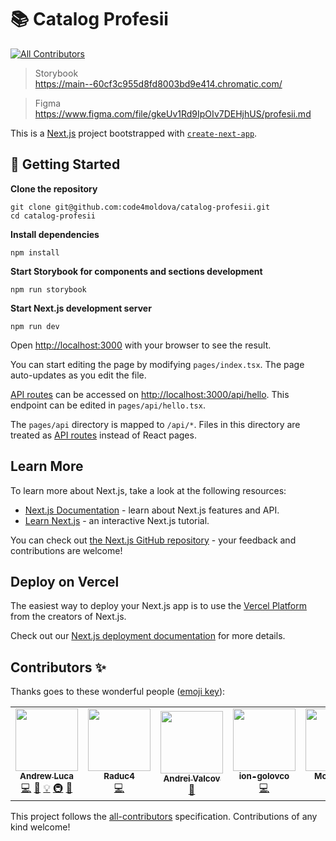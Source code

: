 # 📚 Catalog Profesii

<!-- ALL-CONTRIBUTORS-BADGE:START - Do not remove or modify this section -->

[![All Contributors](https://img.shields.io/badge/all_contributors-7-orange.svg?style=flat-square)](#contributors-)

<!-- ALL-CONTRIBUTORS-BADGE:END -->

> Storybook  
> https://main--60cf3c955d8fd8003bd9e414.chromatic.com/

> Figma  
> https://www.figma.com/file/gkeUv1Rd9IpOIv7DEHjhUS/profesii.md

This is a [Next.js](https://nextjs.org/) project bootstrapped with [`create-next-app`](https://github.com/vercel/next.js/tree/canary/packages/create-next-app).

## 🚀 Getting Started

**Clone the repository**

```
git clone git@github.com:code4moldova/catalog-profesii.git
cd catalog-profesii
```

**Install dependencies**

```
npm install
```

**Start Storybook for components and sections development**

```
npm run storybook
```

**Start Next.js development server**

```
npm run dev
```

Open [http://localhost:3000](http://localhost:3000) with your browser to see the result.

You can start editing the page by modifying `pages/index.tsx`. The page auto-updates as you edit the file.

[API routes](https://nextjs.org/docs/api-routes/introduction) can be accessed on [http://localhost:3000/api/hello](http://localhost:3000/api/hello). This endpoint can be edited in `pages/api/hello.tsx`.

The `pages/api` directory is mapped to `/api/*`. Files in this directory are treated as [API routes](https://nextjs.org/docs/api-routes/introduction) instead of React pages.

## Learn More

To learn more about Next.js, take a look at the following resources:

- [Next.js Documentation](https://nextjs.org/docs) - learn about Next.js features and API.
- [Learn Next.js](https://nextjs.org/learn) - an interactive Next.js tutorial.

You can check out [the Next.js GitHub repository](https://github.com/vercel/next.js/) - your feedback and contributions are welcome!

## Deploy on Vercel

The easiest way to deploy your Next.js app is to use the [Vercel Platform](https://vercel.com/new?utm_medium=default-template&filter=next.js&utm_source=create-next-app&utm_campaign=create-next-app-readme) from the creators of Next.js.

Check out our [Next.js deployment documentation](https://nextjs.org/docs/deployment) for more details.

## Contributors ✨

Thanks goes to these wonderful people ([emoji key](https://allcontributors.org/docs/en/emoji-key)):

<!-- ALL-CONTRIBUTORS-LIST:START - Do not remove or modify this section -->
<!-- prettier-ignore-start -->
<!-- markdownlint-disable -->
<table>
  <tr>
    <td align="center"><a href="https://iamandrewluca.com/"><img src="https://avatars.githubusercontent.com/u/1881266?v=4?s=100" width="100px;" alt=""/><br /><sub><b>Andrew Luca</b></sub></a><br /><a href="https://github.com/code4moldova/catalog-profesii/commits?author=iamandrewluca" title="Code">💻</a> <a href="https://github.com/code4moldova/catalog-profesii/commits?author=iamandrewluca" title="Documentation">📖</a> <a href="#example-iamandrewluca" title="Examples">💡</a> <a href="#infra-iamandrewluca" title="Infrastructure (Hosting, Build-Tools, etc)">🚇</a> <a href="#maintenance-iamandrewluca" title="Maintenance">🚧</a></td>
    <td align="center"><a href="https://github.com/Raduc4"><img src="https://avatars.githubusercontent.com/u/55291600?v=4?s=100" width="100px;" alt=""/><br /><sub><b>Raduc4</b></sub></a><br /><a href="https://github.com/code4moldova/catalog-profesii/commits?author=Raduc4" title="Code">💻</a></td>
    <td align="center"><a href="http://lunarboots.com"><img src="https://avatars.githubusercontent.com/u/72382254?v=4?s=100" width="100px;" alt=""/><br /><sub><b>Andrei Valcov</b></sub></a><br /><a href="#design-andreivalcov" title="Design">🎨</a></td>
    <td align="center"><a href="https://github.com/ion-golovco"><img src="https://avatars.githubusercontent.com/u/27897102?v=4?s=100" width="100px;" alt=""/><br /><sub><b>ion-golovco</b></sub></a><br /><a href="https://github.com/code4moldova/catalog-profesii/commits?author=ion-golovco" title="Code">💻</a></td>
    <td align="center"><a href="http://www.linkedin.com/in/ion-mosnoi"><img src="https://avatars.githubusercontent.com/u/10476109?v=4?s=100" width="100px;" alt=""/><br /><sub><b>Moșnoi Ion</b></sub></a><br /><a href="#infra-johnsmithm" title="Infrastructure (Hosting, Build-Tools, etc)">🚇</a></td>
    <td align="center"><a href="https://github.com/mihaelataranu7"><img src="https://avatars.githubusercontent.com/u/62308267?v=4?s=100" width="100px;" alt=""/><br /><sub><b>mihaela</b></sub></a><br /><a href="#business-mihaelataranu7" title="Business development">💼</a></td>
    <td align="center"><a href="http://sergiu.io"><img src="https://avatars.githubusercontent.com/u/10156144?v=4?s=100" width="100px;" alt=""/><br /><sub><b>Sergiu Ravliuc</b></sub></a><br /><a href="https://github.com/code4moldova/catalog-profesii/commits?author=YoSoySergio" title="Code">💻</a></td>
  </tr>
</table>

<!-- markdownlint-restore -->
<!-- prettier-ignore-end -->

<!-- ALL-CONTRIBUTORS-LIST:END -->

This project follows the [all-contributors](https://github.com/all-contributors/all-contributors) specification. Contributions of any kind welcome!
